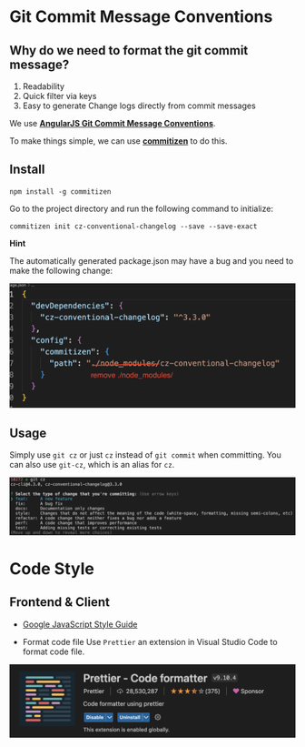 # Git Commit Message Conventions 
## Why do we need to format the git commit message?
1) Readability
2) Quick filter via keys
3) Easy to generate Change logs directly from commit messages

We use [**AngularJS Git Commit Message Conventions**](https://docs.google.com/document/d/1QrDFcIiPjSLDn3EL15IJygNPiHORgU1_OOAqWjiDU5Y/).

To make things simple, we can use [**commitizen**](https://github.com/commitizen/cz-cli) to do this.

## Install
```
npm install -g commitizen
```

Go to the project directory and run the following command to initialize:
```
commitizen init cz-conventional-changelog --save --save-exact
```

**Hint**

The automatically generated package.json may have a bug and you need to make the following change:

![commitizen](./images/convironment-commitizen.png)

## Usage

Simply use `git cz` or just `cz` instead of `git commit` when committing. You can also use `git-cz`, which is an alias for `cz`.

![cz](./images/convironment-cz.png)

# Code Style
## Frontend & Client
* [Google JavaScript Style Guide](https://google.github.io/styleguide/jsguide.html)

* Format code file
Use `Prettier` an extension in Visual Studio Code to format code file.

![Prettier](./images/convironment-Prettier.png)